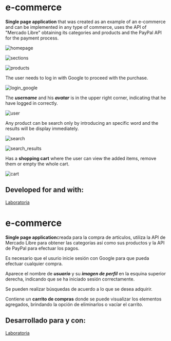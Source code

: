 # e-commerce

**Single page application** that was created as an example of an e-commerce and can be implemented in any type of commerce, uses the API of "Mercado Libre" obtaining its categories and products and the PayPal API for the payment process.

![homepage](https://user-images.githubusercontent.com/32868919/38257510-f4af8b16-3725-11e8-8d45-14eb861b0787.png)

![sections](https://user-images.githubusercontent.com/32868919/38257509-f48baeb2-3725-11e8-8c20-2cb27ddb5400.png)

![products](https://user-images.githubusercontent.com/32868919/38257513-f50fdd0e-3725-11e8-8f40-6b156745468f.png)

The user needs to log in with Google to proceed with the purchase.

![login_google](https://user-images.githubusercontent.com/32868919/38257837-b205cbbc-3726-11e8-83fd-57d4e86634ba.png)

The **_username_** and his **_avatar_** is in the upper right corner, indicating that he have logged in correctly.

![user](https://user-images.githubusercontent.com/32868919/38257701-51f2031c-3726-11e8-8a58-93bb2dcd5b4a.png)

Any product can be search only by introducing an specific word and the results will be display immediately.

![search](https://user-images.githubusercontent.com/32868919/38257506-f441c9be-3725-11e8-92d7-c847a1924266.png)

![search_results](https://user-images.githubusercontent.com/32868919/38257507-f46d6308-3725-11e8-8cac-3789a471975f.png)

Has a **shopping cart** where the user can view the added items, remove them or empty the whole cart.

![cart](https://user-images.githubusercontent.com/32868919/38257468-e43d6dde-3725-11e8-8068-58e393031ccc.png)

## Developed for and with:
[Laboratoria](http://laboratoria.la)

# e-commerce

**Single page application**creada para la compra de artículos, utiliza la API de Mercado Libre para obtener las categorías así como sus productos y la API de PayPal para efectuar los pagos.

Es necesario que el usurio inicie sesión con Google para que pueda efectuar cualquier compra.

Aparece el nombre de **_usuario_** y su **_imagen de perfil_** en la esquina superior derecha, indicando que se ha iniciado sesión correctamente.

Se pueden realizar búsquedas de acuerdo a lo que se desea adquirir.

Contiene un **carrito de compras** donde se puede visualizar los elementos agregados, brindando la opción de eliminarlos o vacíar el carrito.

## Desarrollado para y con:
[Laboratoria](http://laboratoria.la)
